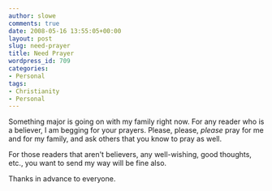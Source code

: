 ```yaml
---
author: slowe
comments: true
date: 2008-05-16 13:55:05+00:00
layout: post
slug: need-prayer
title: Need Prayer
wordpress_id: 709
categories:
- Personal
tags:
- Christianity
- Personal
---
```


Something major is going on with my family right now. For any reader who is a believer, I am begging for your prayers. Please, please, _please_ pray for me and for my family, and ask others that you know to pray as well.

For those readers that aren't believers, any well-wishing, good thoughts, etc., you want to send my way will be fine also.

Thanks in advance to everyone.
